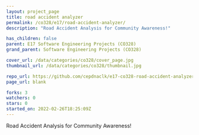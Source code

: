 ```yaml
---
layout: project_page
title: road accident analyzer
permalink: /co328/e17/road-accident-analyzer/
description: "Road Accident Analysis for Community Awareness!"

has_children: false
parent: E17 Software Engineering Projects (CO328)
grand_parent: Software Engineering Projects (CO328)

cover_url: /data/categories/co328/cover_page.jpg
thumbnail_url: /data/categories/co328/thumbnail.jpg

repo_url: https://github.com/cepdnaclk/e17-co328-road-accident-analyzer
page_url: blank

forks: 3
watchers: 0
stars: 0
started_on: 2022-02-26T18:25:09Z
---
```

Road Accident Analysis for Community Awareness!

